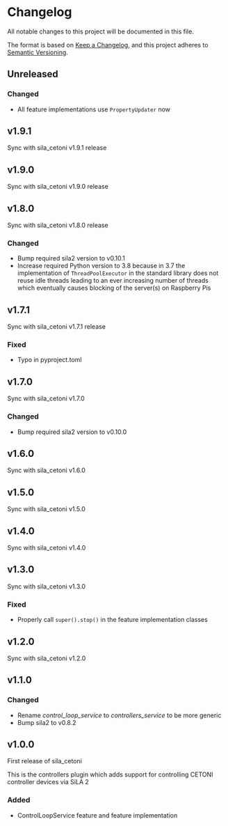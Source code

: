 # Changelog

All notable changes to this project will be documented in this file.

The format is based on [Keep a Changelog](https://keepachangelog.com/en/1.0.0/), and this project adheres
to [Semantic Versioning](https://semver.org/spec/v2.0.0.html).

<!--
Types of changes

    `Added` for new features.
    `Changed` for changes in existing functionality.
    `Deprecated` for soon-to-be removed features.
    `Removed` for now removed features.
    `Fixed` for any bug fixes.
    `Security` in case of vulnerabilities.
-->

## Unreleased

### Changed

- All feature implementations use `PropertyUpdater` now

## v1.9.1

Sync with sila_cetoni v1.9.1 release

## v1.9.0

Sync with sila_cetoni v1.9.0 release

## v1.8.0

Sync with sila_cetoni v1.8.0 release

### Changed

- Bump required sila2 version to v0.10.1
- Increase required Python version to 3.8 because in 3.7 the implementation of `ThreadPoolExecutor` in the standard library does not reuse idle threads leading to an ever increasing number of threads which eventually causes blocking of the server(s) on Raspberry Pis

## v1.7.1

Sync with sila_cetoni v1.7.1 release

### Fixed

- Typo in pyproject.toml

## v1.7.0

Sync with sila_cetoni v1.7.0

### Changed

- Bump required sila2 version to v0.10.0

## v1.6.0

Sync with sila_cetoni v1.6.0

## v1.5.0

Sync with sila_cetoni v1.5.0

## v1.4.0

Sync with sila_cetoni v1.4.0

## v1.3.0

Sync with sila_cetoni v1.3.0

### Fixed

- Properly call `super().stop()` in the feature implementation classes

## v1.2.0

Sync with sila_cetoni v1.2.0

## v1.1.0

### Changed

- Rename *control_loop_service* to *controllers_service* to be more generic
- Bump sila2 to v0.8.2

## v1.0.0

First release of sila_cetoni

This is the controllers plugin which adds support for controlling CETONI controller devices via SiLA 2

### Added

- ControlLoopService feature and feature implementation
